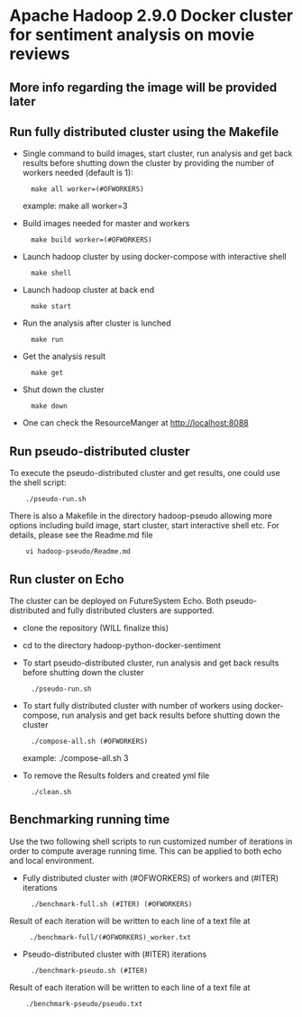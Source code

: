 # Apache Hadoop 2.9.0 Docker cluster for sentiment analysis on movie reviews

## More info regarding the image will be provided later

## Run fully distributed cluster using the Makefile

* Single command to build images, start cluster, run analysis and get back results before shutting down the cluster by providing the number of workers needed (default is 1):

		make all worker=(#OFWORKERS)

	example: 
		make all worker=3

* Build images needed for master and workers

		make build worker=(#OFWORKERS)
		
* Launch hadoop cluster by using docker-compose with interactive shell

		make shell

* Launch hadoop cluster at back end

		make start

* Run the analysis after cluster is lunched

		make run

* Get the analysis result

		make get

* Shut down the cluster

		make down
		
* One can check the ResourceManger at [http://localhost:8088](http://localhost:8088)

## Run pseudo-distributed cluster 

To execute the pseudo-distributed cluster and get results, one could use the shell script:

		./pseudo-run.sh

There is also a Makefile in the directory hadoop-pseudo allowing more options including build image, start cluster, start interactive shell etc. For details, please see the Readme.md file

		vi hadoop-pseudo/Readme.md

## Run cluster on Echo

The cluster can be deployed on FutureSystem Echo. Both pseudo-distributed and fully distributed clusters are supported. 

* clone the repository (WILL finalize this)
* cd to the directory hadoop-python-docker-sentiment
* To start pseudo-distributed cluster, run analysis and get back results before shutting down the cluster

		./pseudo-run.sh

* To start fully distributed cluster with number of workers using docker-compose, run analysis and get back results before shutting down the cluster 

		./compose-all.sh (#OFWORKERS)

	example:
		./compose-all.sh 3

* To remove the Results folders and created yml file

		./clean.sh

## Benchmarking running time

Use the two following shell scripts to run customized number of iterations in order to compute average running time. This can be applied to both echo and local environment. 

* Fully distributed cluster with (#OFWORKERS) of workers and (#ITER) iterations

		./benchmark-full.sh (#ITER) (#OFWORKERS)
Result of each iteration will be written to each line of a text file at

		 ./benchmark-full/(#OFWORKERS)_worker.txt

* Pseudo-distributed cluster with (#ITER) iterations

		./benchmark-pseudo.sh (#ITER) 
Result of each iteration will be written to each line of a text file at 

		./benchmark-pseudo/pseudo.txt